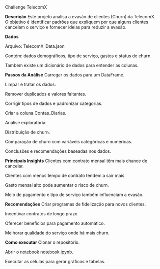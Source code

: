 Challenge TelecomX

**Descrição**
Este projeto analisa a evasão de clientes (Churn) da TelecomX. O objetivo é identificar padrões que expliquem por que alguns clientes cancelam o serviço e fornecer ideias para reduzir a evasão.

**Dados**

Arquivo: TelecomX_Data.json

Contém: dados demográficos, tipo de serviço, gastos e status de churn.

Também existe um dicionário de dados para entender as colunas.

**Passos da Análise**
Carregar os dados para um DataFrame.

Limpar e tratar os dados:

Remover duplicados e valores faltantes.

Corrigir tipos de dados e padronizar categorias.

Criar a coluna Contas_Diarias.

Análise exploratória:

Distribuição de churn.

Comparação de churn com variáveis categóricas e numéricas.

Conclusões e recomendações baseadas nos dados.

**Principais Insights**
Clientes com contrato mensal têm mais chance de cancelar.

Clientes com menos tempo de contrato tendem a sair mais.

Gasto mensal alto pode aumentar o risco de churn.

Meio de pagamento e tipo de serviço também influenciam a evasão.

**Recomendações**
Criar programas de fidelização para novos clientes.

Incentivar contratos de longo prazo.

Oferecer benefícios para pagamento automático.

Melhorar qualidade do serviço onde há mais churn.

**Como executar**
Clonar o repositório.

Abrir o notebook notebook.ipynb.

Executar as células para gerar gráficos e tabelas.
